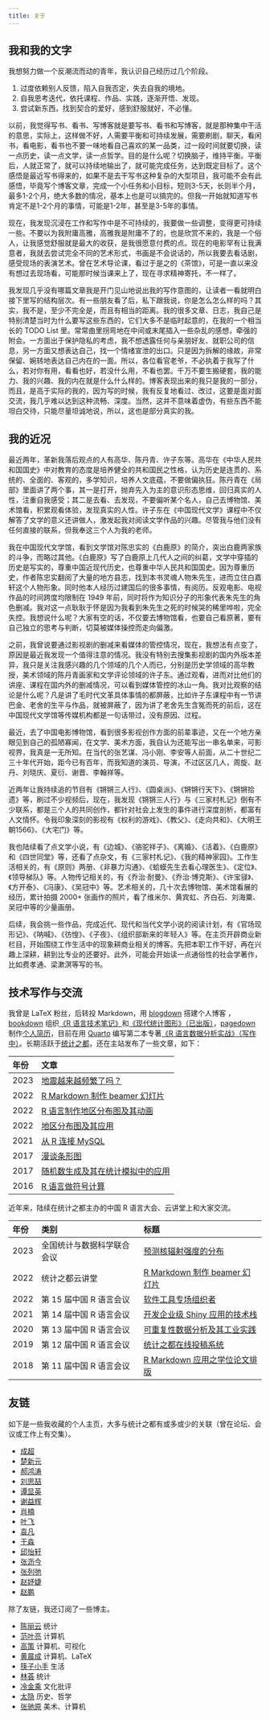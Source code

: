```yaml
---
title: 关于
---
```




## 我和我的文字

我想努力做一个反潮流而动的青年，我认识自己经历过几个阶段。

1.  过度依赖别人反馈，陷入自我否定，失去自我的境地。
2.  自我思考迭代，依托课程、作品、实践，逐渐开悟、发现。
3.  尝试新东西，找到契合的爱好，感到舒服就好，不必懂。

以前，我觉得写书、看书、写博客就是要写书、看书和写博客，就是那种集中干活的意思，实际上，这样做不好，人需要平衡和可持续发展，需要刷剧，聊天，看闲书，看电影，看书也不要一味地看自己喜欢的某一品类，过一段时间就要切换，读一点历史，读一点文学，读一点哲学。目的是什么呢？切换脑子，维持平衡。平衡后，人就正常了，就可以持续地输出了，就可能完成任务，达到既定目标了。这个感悟是最近写书得来的，如果不是去干写书这种复杂的大型项目，我可能不会有此感悟，毕竟写个博客文章，完成一个小任务和小目标，短则3-5天，长则半个月，最多1-2个月，绝大多数的情况，基本上也是可以搞完的。但我一开始就知道写书肯定不是1-2个月的事情，可能是1-2年，甚至是3-5年的事情。

现在，我发现沉浸在工作和写作中是不可持续的，我要做一些调整，变得更可持续一些。不要以为我附庸高雅，高雅我是附庸不了的，也是欣赏不来的，我是一个俗人，让我感觉舒服就是最大的收获，是我很愿意付费的点。现在的电影罕有让我满意者，我就去尝试完全不同的艺术形式，书画是不会说话的，所以我要去看话剧，感受现场的表演艺术。曾在艺术导论课，看过于是之的《茶馆》，可是一直以来没有想过去现场看，可能那时候当课来上了，现在寻求精神寄托，不一样了。

我发现几乎没有哪篇文章我是开门见山地说出我的写作意图的，让读者一看就明白接下里写的结构层次。有一些朋友看了后，私下跟我说，你是怎么怎么样的吗？其实，我不是，至少不完全是，而且有相当的距离。我的很多文章、日志，我自己是特别清楚当时为什么要写这些东西的，它们大多不是临时起意的，在我的一个相当长的 TODO List 里。常常曲里拐弯地在中间或末尾插入一些杂乱的感想，牵强的附会。一方面出于保护隐私的考虑，我不想透露任何与亲朋好友、就职公司的信息，另一方面又想表达自己，找一个情绪宣泄的出口。只是因为拆解的缘故，非常保留、婉转地表达自己内在的一面。所以，各位看官老爷，不必执着于我写了什么，若对你有用，看看也好，若没什么用，不看也罢。千万不要生搬硬套，我的能力、我的兴趣、我的内在就是什么什么样的。博客表现出来的我只是我的一部分，而且，是高于实际的我的，因为写的时候，我有反复地看过、改过，这要是面对面交流，我几乎难以达到这种流畅、深度。当然，这并不意味着虚伪，有些东西不能坦白交待，只能尽量坦诚地说，所以，这也是部分真实的我。

## 我的近况

<!-- 我用钱买了两年不工作的时间，投资在反思、阅读、学习、写作上。-->

最近两年，革新我落后观点的人有高华、陈丹青、许子东等。高华在《中华人民共和国国史》中对教育的态度是培养健全的共和国民之性格，认为历史是连贯的、系统的、全面的、客观的，多学知识，培养人文底蕴，不要做偏执狂。陈丹青在《局部》里面讲了两个事，其一是打开，抛弃先入为主的意识形态思维，回归真实的人性，注重自我感受；其二是去看、去发现，不要偏听某个名人，自己去博物馆、美术馆看，积累观看体验，发现真实的人性。许子东在《中国现代文学》课程中不仅解答了文学的意义还讲做人，激发起我对阅读文学作品的兴趣。尽管我与他们没有任何直接的联系，但我奉这三个人为我的老师。

我在中国现代文学馆，看到文学馆对陈忠实的《白鹿原》的简介，突出白鹿两家族的斗争，而略过其他。《白鹿原》写了白鹿原上几代人之间的纠葛，文学中穿插的历史是写实的，尊重中国近现代历史，也尊重中华人民共和国国史。因为尊重历史，作者陈忠实翻阅了大量的地方县志，找到本书灵魂人物朱先生，进而立住白嘉轩这个人物形象。同时他本人经历过建国后的很多事情，有阅历。反观电影、电视作品的时间跨度均限制在 1949 年前，同时将作为知识分子的形象代表朱先生的角色删减。我对这一点耿耿于怀是因为我看到朱先生之死的时候哭的稀里哗啦，完全失控。我想说什么呢？大家有空的话，不仅要去博物馆看，也要自己看原著，要有自己独立的思考与判断，切莫被媒体操控而走向偏激。

之前，我曾说要通过影视剧的删减来看媒体的管控情况，现在，我想法有点变了，原因是最近我发现一个值得注意的情况。我没有特别去搜集影视剧的国内外版本差异，我只是关注我感兴趣的几个领域的几个人而已，分别是历史学领域的高华教授，美术领域的陈丹青画家和文学评论领域的许子东。通过观看，进而对比他们的讲座、课程在国内外的删减情况，可以看到媒体管控的冰山一角。我对比观察的结论是什么呢？凡是讲了毛时代文革具体事情的都屏蔽，比如许子东课程中有一节讲巴金、老舍的生平与作品，就被屏蔽了，因为讲了老舍先生含冤而死的前后，这在中国现代文学馆等传媒机构都是一句话带过，没有原因、过程。

最近，去了中国电影博物馆，看到很多影视创作方面的前辈事迹，又在一个地方亲眼见到自己的孤陋寡闻，在文学、美术方面，我自认为还能写出一串名单来，可影视界，我真是一无所知。在当代的张艺谋、冯小刚、李安等人前面，从二十世纪二三十年代开始，距今已有百年，而我知道的演员、导演，不过区区几人，周旋、赵丹、刘晓庆、夏衍、谢晋、李翰祥等。

近两年让我持续追的节目有《锵锵三人行》、《圆桌派》、《锵锵行天下》、《锵锵拾遗》等，刷过不少视频后，现在，我发现《锵锵三人行》与《三家村札记》倒有不少联系，都是三个人的共同创作，都针对社会上发生的事件进行深度剖析，都富有人文情怀。令我印象深刻的影视有《权利的游戏》、《教父》、《走向共和》、《大明王朝1566》、《大宅门》等。

我也陆续看了点文学小说，有《边城》、《骆驼祥子》、《离婚》、《活着》、《白鹿原》和《四世同堂》等，还看了点杂文，有《三家村札记》、《我的精神家园》。工作生活相关的，有《原则》两册、《非暴力沟通》、《蛤蟆先生去看心理医生》、《定位》、《领导梯队》等。人物传记相关的，有《乔治·耐曼》、《乔治·博克斯》、《许宝𫘧》、《方开泰》、《冯康》、《吴冠中》等。艺术相关的，几十次去博物馆、美术馆看展的经历，累计拍摄 2000+ 张画作的照片，看了维米尔、黄宾虹、齐白石、刘海粟、吴冠中等的少量画册。

后续，我会挑一些作品，完成近代、现代和当代文学小说的阅读计划，有《官场现形记》、《呐喊》、《彷惶》、《子夜》、《组织部新来的年轻人》等。在主页开辟商业新栏目，开始围绕工作生活中的现象耕商业相关的博客。先把本职工作干好，再在兴趣上深耕，耕到比专业的还要好。此外，可能会开始读一点通俗性的社会学著作，比如费孝通、梁漱溟等写的书。


## 技术写作与交流

我曾是 <span class="latex">L<span>a</span>T<span>e</span>X</span> 粉丝，后转投 Markdown，用 [blogdown](https://github.com/rstudio/blogdown) 搭建个人博客 ，[bookdown](https://github.com/rstudio/bookdown) 组织[《R 语言技术笔记》](https://github.com/XiangyunHuang/notesdown)和[《现代统计图形》（已出版）](https://github.com/XiangyunHuang/msg)，[pagedown](https://github.com/rstudio/pagedown) 制作[个人简历](/vitae/2022-hxy-cv.pdf)，目前在用 [Quarto](https://quarto.org/) 编写第二本专著[《R 语言数据分析实战》（写作中）](https://github.com/XiangyunHuang/data-analysis-in-action)。长期活跃于[统计之都](https://cosx.org/)，还在主站发布了一些文章，如下：

| 年份 | 文章                                                                                   |
|:---------|:------------------------------------------------------|
| 2023 | [地震越来越频繁了吗？](https://cosx.org/2023/02/earthquake/)                           |
| 2022 | [R Markdown 制作 beamer 幻灯片](https://cosx.org/2022/08/beamer-not-down/)             |
| 2022 | [R 语言制作地区分布图及其动画](https://cosx.org/2022/07/choropleth-map-animation/)     |
| 2022 | [地区分布图及其应用](https://cosx.org/2022/05/choropleth-map/)                         |
| 2021 | [从 R 连接 MySQL](https://cosx.org/2020/06/connect-mysql-from-r/)                      |
| 2017 | [漫谈条形图](https://cosx.org/2017/10/discussion-about-bar-graph/)                     |
| 2017 | [随机数生成及其在统计模拟中的应用](https://cosx.org/2017/05/random-number-generation/) |
| 2016 | [R 语言做符号计算](https://cosx.org/2016/07/r-symbol-calculate)                        |

近年来，陆续在统计之都主办的中国 R 语言大会、云讲堂上和大家交流。

| 年份 | 类别                       | 标题                                                                                       |
|:----------|:------------------------|:--------------------------------|
| 2023 | 全国统计与数据科学联合会议 | [预测核辐射强度的分布](/slide/2023/rongelap-prediction.html#/title-slide)                  |
| 2022 | 统计之都云讲堂             | [R Markdown 制作 beamer 幻灯片](https://www.bilibili.com/video/BV1GP411j7pJ/)              |
| 2022 | 第 15 届中国 R 语言会议    | [软件工具专场组织者](https://space.bilibili.com/22035559/channel/collectiondetail?sid=871909)                                                                         |
| 2021 | 第 14 届中国 R 语言会议    | [开发企业级 Shiny 应用的技术栈](https://www.bilibili.com/video/BV1FY411s7iv/)              |
| 2020 | 第 13 届中国 R 语言会议    | [可重复性数据分析及其工业实践](https://www.bilibili.com/video/BV1Vp4y1B7N1/)               |
| 2019 | 第 12 届中国 R 语言会议    | [统计之都在线投稿系统](/slide/2019/chinar12th-cos-blogdown.html) |
| 2018 | 第 11 届中国 R 语言会议    | [R Markdown 应用之学位论文排版](/slide/2018/chinar11th.pdf)      |

## 友链

如下是一些我收藏的个人主页，大多与统计之都有或多或少的关联（曾在论坛、会议或工作上有交集）。

-   [成超](https://fenguoerbian.netlify.app/)
-   [楚新元](https://cxy.rbind.io/)
-   [郝鸿涛](https://hongtaoh.com/) 
-   [刘思喆](https://bjt.name/) 
-   [谭显英](https://shrektan.com/) 
-   [谢益辉](https://yihui.org/)
-   [肖楠](https://nanx.me/) 
-   [叶飞](https://blog.yfei.page/) 
-   [袁凡](https://yuanfan.rbind.io/)
-   [于淼](https://yufree.cn/)
-   [邱怡轩](https://statr.me/) 
-   [张沥今](https://lijinzhang.com/) 
-   [张列弛](https://www.liechi.org/) 
-   [赵妤婕](https://sites.google.com/view/yujie-zhao) 
-   [赵鹏](https://connect.xjtlu.edu.cn/user/pengzhao/zhcn)

除了友链，我还订阅了一些博主。

-   [陈丽云](https://www.loyhome.com/) 统计
-   [范叶亮](https://leovan.me/) 计算机
-   [高策](https://gaocegege.com/Blog/) 计算机、可视化
-   [黄晨成](https://liam.page/) 计算机、LaTeX
-   [筷子小手](https://www.macin.org/) 生活
-   [林荟](https://linhui.org/) 统计
-   [冷金乘](https://stephenleng.com/) 文化批评
-   [太隐](https://wangyurui.com/) 历史、哲学
-   [张驰原](https://pluskid.org/) 美术、计算机


<!--
近些年，因为统计之都和网上冲浪认识了一些人，也有一些人想去认识。不时去逛逛他（她）们的主页，会发现有意思的地方。（按姓氏拼音排序）

-   [陈诗](https://www.macin.org/) 生活
-   [邓东升](https://ddswhu.me/) LaTeX
-   [付永超](https://s0521.github.io/) R 语言、生物
-   [古杰娜](https://www.jienamclellan.com/) Shiny
-   [Jin Li](https://jinli.link/) Julia
-   [任坤](https://renkun.me/) R 语言、对冲基金
-   [苏玮](https://swsoyee.vercel.app/) 前端
-   [宋骁](https://xsong.ltd/) SQL
-   [吴诗涛](https://shitao.netlify.app/) R 语言
-   [夏骁凯](https://xiaokai.me/) 心理学、医生
-   [叶寻](https://cyrusyip.org/en/) Linux
-   [颜林林](https://yanlinlin.cn/) 生物
-   [张铜川](https://tc.rbind.io/) R 语言、生物
-   [张丹](http://fens.me/) R 语言
-->
